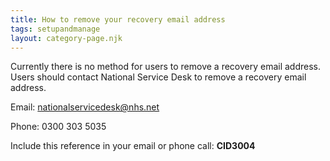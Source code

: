 ```yaml
---
title: How to remove your recovery email address
tags: setupandmanage
layout: category-page.njk
---
```

Currently there is no method for users to remove a recovery email address. Users should contact National Service Desk to remove a recovery email address.

Email: nationalservicedesk@nhs.net

Phone: 0300 303 5035

Include this reference in your email or phone call: **CID3004**